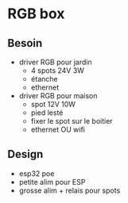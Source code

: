 # RGB box

## Besoin

- driver RGB pour jardin
  - 4 spots 24V 3W
  - étanche
  - ethernet
- driver RGB pour maison
  - spot 12V 10W
  - pied lesté
  - fixer le spot sur le boitier
  - ethernet OU wifi

## Design

- esp32 poe
- petite alim pour ESP
- grosse alim + relais pour spots
